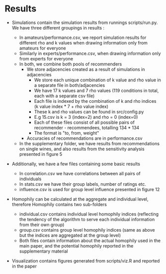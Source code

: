 # Results

- Simulations contain the simulation results from runnings scripts/run.py. We have three different groupings in results :
    - In amateurs/performance.csv, we report simulation results for different rho and k values when drawing information only
    from amateurs for everyone
    - Similarly in experts/performance.csv, when drawing information only from experts for everyone
    - In both, we combine both pools of recommenders
        - We store adjacencies created as a result of simulations in adjacencies
            - We store each unique combination of k value and rho value in a separate file in both/adjacencies
            - We have 17 k values and 7 rho values (119 conditions in total, each with a separate csv file)
            - Each file is indexed by the combination of k and rho indices (k value index * 7 + rho value index)
            - These k and rho values can be found in src/config.py
            - E.g 15.csv is k = 3 (index=2) and rho = 0 (index=0)
            - Each of these files consist of all possible pairs of recommender - recommendees, totalling 134 * 134
            - The format is "to, from, weight"
        - Accuracies of recommendations are in performance.csv
    - In the supplementary folder, we have results from recommendations on single wines, and also results from the sensitivity analysis
    presented in figure 5    

- Additionally, we have a few files containing some basic results
    - In correlation.csv we have correlations between all pairs of individuals
    - In stats.csv we have their group labels, number of ratings etc.
    - influence.csv is used for group level influence presented in figure 12

- Homophily can be calculated at the aggregate and individual level, therefore Homophily contains two sub-folders 
    - individual.csv contains individual level homophily indices (reflecting the tendency of the algorithm to serve
     each individual information from their own group)
    - group.csv contains group level homophily indices (same as above but the indices are aggregated at the group level)
    - Both files contain information about the actual homophily used in the main paper, and the
    potential homophily reported in the supplementary material
    
- Visualization contains figures generated from scripts/viz.R and reported in the paper